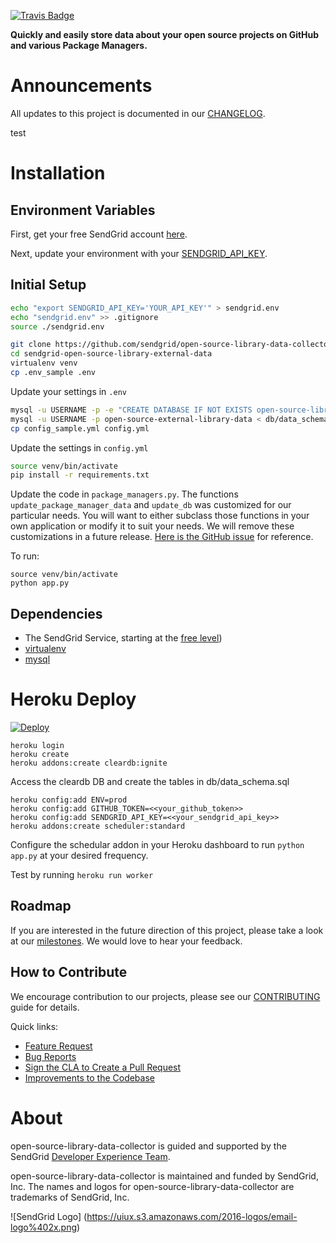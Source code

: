 [![Travis Badge](https://travis-ci.org/sendgrid/open-source-library-data-collector.svg?branch=master)](https://travis-ci.org/sendgrid/open-source-library-data-collector)

**Quickly and easily store data about your open source projects on GitHub and various Package Managers.**

# Announcements

All updates to this project is documented in our [CHANGELOG](https://github.com/sendgrid/open-source-library-data-collector/blob/master/CHANGELOG.md).

test

# Installation

## Environment Variables

First, get your free SendGrid account [here](https://sendgrid.com/free?source=open-source-data-collector).

Next, update your environment with your [SENDGRID_API_KEY](https://app.sendgrid.com/settings/api_keys).

## Initial Setup

```bash
echo "export SENDGRID_API_KEY='YOUR_API_KEY'" > sendgrid.env
echo "sendgrid.env" >> .gitignore
source ./sendgrid.env
```

```bash
git clone https://github.com/sendgrid/open-source-library-data-collector.git
cd sendgrid-open-source-library-external-data
virtualenv venv
cp .env_sample .env
```

Update your settings in `.env`

```bash
mysql -u USERNAME -p -e "CREATE DATABASE IF NOT EXISTS open-source-library-data-collector";
mysql -u USERNAME -p open-source-external-library-data < db/data_schema.sql
cp config_sample.yml config.yml
```

Update the settings in `config.yml`

```bash
source venv/bin/activate
pip install -r requirements.txt
```

Update the code in `package_managers.py`. The functions `update_package_manager_data` and `update_db` was customized for our particular needs. You will want to either subclass those functions in your own application or modify it to suit your needs. We will remove these customizations in a future release. [Here is the GitHub issue](https://github.com/sendgrid/open-source-library-data-collector/issues/5) for reference.

To run:

```
source venv/bin/activate
python app.py
```

## Dependencies

- The SendGrid Service, starting at the [free level](https://sendgrid.com/free?source=open-source-data-collector))
- [virtualenv](https://pypi.python.org/pypi/virtualenv)
- [mysql](https://www.mysql.com)

# Heroku Deploy

[![Deploy](https://www.herokucdn.com/deploy/button.svg)](https://heroku.com/deploy)

```
heroku login
heroku create
heroku addons:create cleardb:ignite
```
Access the cleardb DB and create the tables in db/data_schema.sql
```
heroku config:add ENV=prod
heroku config:add GITHUB_TOKEN=<<your_github_token>>
heroku config:add SENDGRID_API_KEY=<<your_sendgrid_api_key>>
heroku addons:create scheduler:standard
```
Configure the schedular addon in your Heroku dashboard to run `python app.py` at your desired frequency.

Test by running `heroku run worker`

## Roadmap

If you are interested in the future direction of this project, please take a look at our [milestones](https://github.com/sendgrid/open-source-library-data-collector/milestones). We would love to hear your feedback.

## How to Contribute

We encourage contribution to our projects, please see our [CONTRIBUTING](https://github.com/sendgrid/open-source-library-data-collector/blob/master/CONTRIBUTING.md) guide for details.

Quick links:

- [Feature Request](https://github.com/sendgrid/open-source-library-data-collector/blob/master/CONTRIBUTING.md#feature_request)
- [Bug Reports](https://github.com/sendgrid/open-source-library-data-collector/blob/master/CONTRIBUTING.md#submit_a_bug_report)
- [Sign the CLA to Create a Pull Request](https://github.com/sendgrid/open-source-library-data-collector/blob/master/CONTRIBUTING.md#cla)
- [Improvements to the Codebase](https://github.com/sendgrid/open-source-library-data-collector/blob/master/CONTRIBUTING.md#improvements_to_the_codebase)

# About

open-source-library-data-collector is guided and supported by the SendGrid [Developer Experience Team](mailto:dx@sendgrid.com).

open-source-library-data-collector is maintained and funded by SendGrid, Inc. The names and logos for open-source-library-data-collector are trademarks of SendGrid, Inc.

![SendGrid Logo]
(https://uiux.s3.amazonaws.com/2016-logos/email-logo%402x.png)
